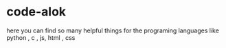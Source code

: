 # code-alok
here you can find so many helpful things for the programing languages like python ,  c , js, html , css 
